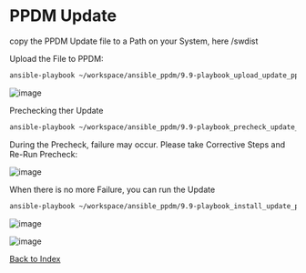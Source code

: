 # PPDM Update

copy the PPDM Update file to a Path on your System, here /swdist

Upload the File to PPDM:
```bash
ansible-playbook ~/workspace/ansible_ppdm/9.9-playbook_upload_update_ppdm.yml -e "upgrade_source=/home/admin/swdist"
```

![image](https://github.com/bob-builds-labs/bob-builds-labs.github.io/assets/8255007/458dc562-5666-4e0f-b320-e772aefba3a9)


Prechecking ther Update

```bash
ansible-playbook ~/workspace/ansible_ppdm/9.9-playbook_precheck_update_ppdm.yml
```
During the Precheck, failure may occur. Please take Corrective Steps and Re-Run Precheck:

![image](https://github.com/bob-builds-labs/bob-builds-labs.github.io/assets/8255007/65d6247d-180f-4852-92f6-67c4d570454e)


When there is no more Failure, you can run the Update


```bash
ansible-playbook ~/workspace/ansible_ppdm/9.9-playbook_install_update_ppdm.yml
```

![image](https://github.com/bob-builds-labs/bob-builds-labs.github.io/assets/8255007/ebe01bb6-a07c-49e4-a6e0-c5e4111ea202)

![image](https://github.com/bob-builds-labs/bob-builds-labs.github.io/assets/8255007/3de11f4a-3493-4c21-a3a8-fcd24f4ee682)

[Back to Index](./index.md#ansible-labs-for-bob-the-builder-2024)
